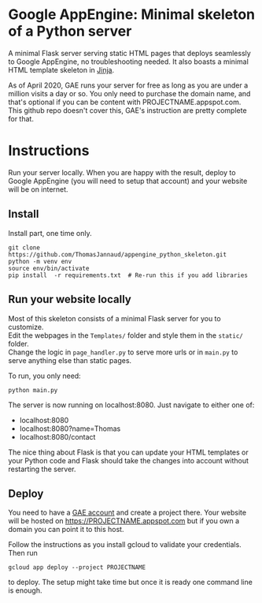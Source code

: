 # Google AppEngine: Minimal skeleton of a Python server
A minimal Flask server serving static HTML pages that deploys seamlessly to Google AppEngine, no troubleshooting needed. It also boasts a minimal HTML template skeleton in [Jinja](https://jinja.palletsprojects.com/).

As of April 2020, GAE runs your server for free as long as you are under a million visits a day or so. You only need to purchase the domain name, and that's optional if you can be content with PROJECTNAME.appspot.com. This github repo doesn't cover this, GAE's instruction are pretty complete for that.

# Instructions

Run your server locally. When you are happy with the result, deploy to Google AppEngine (you will need to setup that account) and your website will be on internet.

## Install

Install part, one time only.

```
git clone https://github.com/ThomasJannaud/appengine_python_skeleton.git
python -m venv env
source env/bin/activate
pip install  -r requirements.txt  # Re-run this if you add libraries
```

## Run your website locally

Most of this skeleton consists of a minimal Flask server for you to customize.  
Edit the webpages in the `Templates/` folder and style them in the `static/` folder.  
Change the logic in `page_handler.py` to serve more urls or in `main.py` to serve anything else than static pages.  


To run, you only need:
```
python main.py
```

The server is now running on localhost:8080. Just navigate to either one of:
- localhost:8080
- localhost:8080?name=Thomas
- localhost:8080/contact

The nice thing about Flask is that you can update your HTML templates or your Python code and Flask should take the changes into account without restarting the server.


## Deploy

You need to have a [GAE account](https://cloud.google.com/appengine) and create a project there.
Your website will be hosted on https://PROJECTNAME.appspot.com but if you own a domain you can point it to this host.

Follow the instructions as you install gcloud to validate your credentials. Then run

`gcloud app deploy --project PROJECTNAME`

to deploy. The setup might take time but once it is ready one command line is enough.